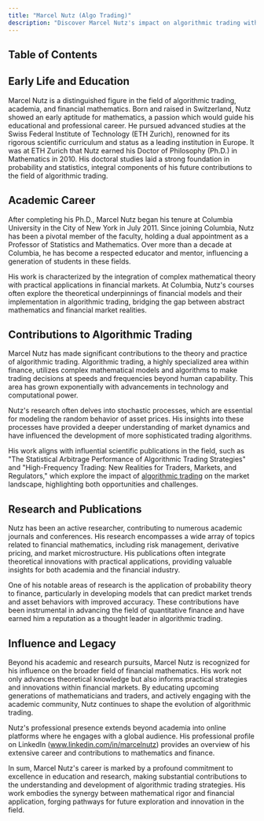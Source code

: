 ```yaml
---
title: "Marcel Nutz (Algo Trading)"
description: "Discover Marcel Nutz's impact on algorithmic trading with a robust blend of academia and finance Explore his career from ETH Zurich to Columbia University."
---
```




## Table of Contents

## Early Life and Education

Marcel Nutz is a distinguished figure in the field of algorithmic trading, academia, and financial mathematics. Born and raised in Switzerland, Nutz showed an early aptitude for mathematics, a passion which would guide his educational and professional career. He pursued advanced studies at the Swiss Federal Institute of Technology (ETH Zurich), renowned for its rigorous scientific curriculum and status as a leading institution in Europe. It was at ETH Zurich that Nutz earned his Doctor of Philosophy (Ph.D.) in Mathematics in 2010. His doctoral studies laid a strong foundation in probability and statistics, integral components of his future contributions to the field of algorithmic trading.

## Academic Career

After completing his Ph.D., Marcel Nutz began his tenure at Columbia University in the City of New York in July 2011. Since joining Columbia, Nutz has been a pivotal member of the faculty, holding a dual appointment as a Professor of Statistics and Mathematics. Over more than a decade at Columbia, he has become a respected educator and mentor, influencing a generation of students in these fields.

His work is characterized by the integration of complex mathematical theory with practical applications in financial markets. At Columbia, Nutz's courses often explore the theoretical underpinnings of financial models and their implementation in algorithmic trading, bridging the gap between abstract mathematics and financial market realities.

## Contributions to Algorithmic Trading

Marcel Nutz has made significant contributions to the theory and practice of algorithmic trading. Algorithmic trading, a highly specialized area within finance, utilizes complex mathematical models and algorithms to make trading decisions at speeds and frequencies beyond human capability. This area has grown exponentially with advancements in technology and computational power.

Nutz's research often delves into stochastic processes, which are essential for modeling the random behavior of asset prices. His insights into these processes have provided a deeper understanding of market dynamics and have influenced the development of more sophisticated trading algorithms.

His work aligns with influential scientific publications in the field, such as "The Statistical Arbitrage Performance of Algorithmic Trading Strategies" and "High-Frequency Trading: New Realities for Traders, Markets, and Regulators," which explore the impact of [algorithmic trading](/wiki/algorithmic-trading) on the market landscape, highlighting both opportunities and challenges.

## Research and Publications

Nutz has been an active researcher, contributing to numerous academic journals and conferences. His research encompasses a wide array of topics related to financial mathematics, including risk management, derivative pricing, and market microstructure. His publications often integrate theoretical innovations with practical applications, providing valuable insights for both academia and the financial industry.

One of his notable areas of research is the application of probability theory to finance, particularly in developing models that can predict market trends and asset behaviors with improved accuracy. These contributions have been instrumental in advancing the field of quantitative finance and have earned him a reputation as a thought leader in algorithmic trading.

## Influence and Legacy

Beyond his academic and research pursuits, Marcel Nutz is recognized for his influence on the broader field of financial mathematics. His work not only advances theoretical knowledge but also informs practical strategies and innovations within financial markets. By educating upcoming generations of mathematicians and traders, and actively engaging with the academic community, Nutz continues to shape the evolution of algorithmic trading.

Nutz's professional presence extends beyond academia into online platforms where he engages with a global audience. His professional profile on LinkedIn (www.linkedin.com/in/marcelnutz) provides an overview of his extensive career and contributions to mathematics and finance.

In sum, Marcel Nutz's career is marked by a profound commitment to excellence in education and research, making substantial contributions to the understanding and development of algorithmic trading strategies. His work embodies the synergy between mathematical rigor and financial application, forging pathways for future exploration and innovation in the field.